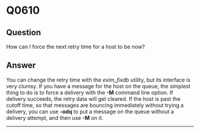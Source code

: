 Q0610
=====

Question
--------

How can I force the next retry time for a host to be now?

Answer
------

You can change the retry time with the *exim\_fixdb* utility, but its
interface is very clumsy. If you have a message for the host on the
queue, the simplest thing to do is to force a delivery with the **-M**
command line option. If delivery succeeds, the retry data will get
cleared. If the host is past the cutoff time, so that messages are
bouncing immediately without trying a delivery, you can use **-odq** to
put a message on the queue without a delivery attempt, and then use
**-M** on it.

* * * * *

